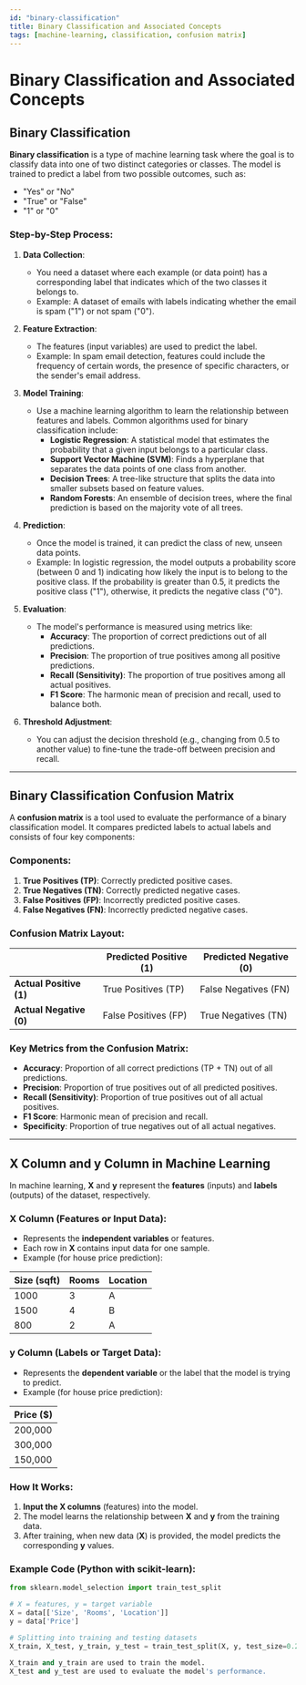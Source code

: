 ```yaml
---
id: "binary-classification"
title: Binary Classification and Associated Concepts
tags: [machine-learning, classification, confusion matrix]
---
```

# Binary Classification and Associated Concepts

## Binary Classification

**Binary classification** is a type of machine learning task where the goal is to classify data into one of two distinct categories or classes. The model is trained to predict a label from two possible outcomes, such as:
- "Yes" or "No"
- "True" or "False"
- "1" or "0"

### Step-by-Step Process:

1. **Data Collection**: 
   - You need a dataset where each example (or data point) has a corresponding label that indicates which of the two classes it belongs to.
   - Example: A dataset of emails with labels indicating whether the email is spam ("1") or not spam ("0").

2. **Feature Extraction**:
   - The features (input variables) are used to predict the label.
   - Example: In spam email detection, features could include the frequency of certain words, the presence of specific characters, or the sender's email address.

3. **Model Training**:
   - Use a machine learning algorithm to learn the relationship between features and labels. Common algorithms used for binary classification include:
     - **Logistic Regression**: A statistical model that estimates the probability that a given input belongs to a particular class.
     - **Support Vector Machine (SVM)**: Finds a hyperplane that separates the data points of one class from another.
     - **Decision Trees**: A tree-like structure that splits the data into smaller subsets based on feature values.
     - **Random Forests**: An ensemble of decision trees, where the final prediction is based on the majority vote of all trees.

4. **Prediction**:
   - Once the model is trained, it can predict the class of new, unseen data points.
   - Example: In logistic regression, the model outputs a probability score (between 0 and 1) indicating how likely the input is to belong to the positive class. If the probability is greater than 0.5, it predicts the positive class ("1"), otherwise, it predicts the negative class ("0").

5. **Evaluation**:
   - The model's performance is measured using metrics like:
     - **Accuracy**: The proportion of correct predictions out of all predictions.
     - **Precision**: The proportion of true positives among all positive predictions.
     - **Recall (Sensitivity)**: The proportion of true positives among all actual positives.
     - **F1 Score**: The harmonic mean of precision and recall, used to balance both.
   
6. **Threshold Adjustment**:
   - You can adjust the decision threshold (e.g., changing from 0.5 to another value) to fine-tune the trade-off between precision and recall.

---

## Binary Classification Confusion Matrix

A **confusion matrix** is a tool used to evaluate the performance of a binary classification model. It compares predicted labels to actual labels and consists of four key components:

### Components:
1. **True Positives (TP)**: Correctly predicted positive cases.
2. **True Negatives (TN)**: Correctly predicted negative cases.
3. **False Positives (FP)**: Incorrectly predicted positive cases.
4. **False Negatives (FN)**: Incorrectly predicted negative cases.

### Confusion Matrix Layout:

|                      | Predicted Positive (1) | Predicted Negative (0) |
|----------------------|------------------------|------------------------|
| **Actual Positive (1)**  | True Positives (TP)     | False Negatives (FN)    |
| **Actual Negative (0)**  | False Positives (FP)    | True Negatives (TN)     |

### Key Metrics from the Confusion Matrix:
- **Accuracy**: Proportion of all correct predictions (TP + TN) out of all predictions.
- **Precision**: Proportion of true positives out of all predicted positives.
- **Recall (Sensitivity)**: Proportion of true positives out of all actual positives.
- **F1 Score**: Harmonic mean of precision and recall.
- **Specificity**: Proportion of true negatives out of all actual negatives.

---

## X Column and y Column in Machine Learning

In machine learning, **X** and **y** represent the **features** (inputs) and **labels** (outputs) of the dataset, respectively.

### X Column (Features or Input Data):
- Represents the **independent variables** or features.
- Each row in **X** contains input data for one sample.
- Example (for house price prediction):

| Size (sqft) | Rooms | Location |
|-------------|-------|----------|
| 1000        | 3     | A        |
| 1500        | 4     | B        |
| 800         | 2     | A        |

### y Column (Labels or Target Data):
- Represents the **dependent variable** or the label that the model is trying to predict.
- Example (for house price prediction):

| Price ($) |
|-----------|
| 200,000   |
| 300,000   |
| 150,000   |

### How It Works:
1. **Input the X columns** (features) into the model.
2. The model learns the relationship between **X** and **y** from the training data.
3. After training, when new data (**X**) is provided, the model predicts the corresponding **y** values.

### Example Code (Python with scikit-learn):

```python
from sklearn.model_selection import train_test_split

# X = features, y = target variable
X = data[['Size', 'Rooms', 'Location']]
y = data['Price']

# Splitting into training and testing datasets
X_train, X_test, y_train, y_test = train_test_split(X, y, test_size=0.2)

X_train and y_train are used to train the model.
X_test and y_test are used to evaluate the model's performance.
